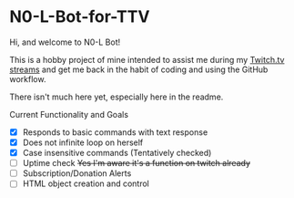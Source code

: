 # N0-L-Bot-for-TTV

Hi, and welcome to N0-L Bot! 

This is a hobby project of mine intended to assist me during my [Twitch.tv streams](https://www.twitch.tv/NoelleDay) and get me back in the habit of coding and using the GitHub workflow.

There isn't much here yet, especially here in the readme. 

Current Functionality and Goals
- [X] Responds to basic commands with text response
- [X] Does not infinite loop on herself
- [X] Case insensitive commands (Tentatively checked)
- [ ] Uptime check ~~Yes I'm aware it's a function on twitch already~~
- [ ] Subscription/Donation Alerts
- [ ] HTML object creation and control
